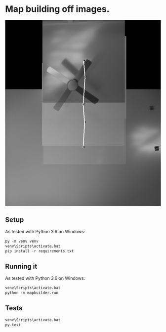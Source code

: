 # Map building off images.

![Combined](combined.png?raw=true "Combined")

## Setup

As tested with Python 3.6 on Windows:

    py -m venv venv
    venv\Scripts\activate.bat
    pip install -r requirements.txt

## Running it

As tested with Python 3.6 on Windows:

    venv\Scripts\activate.bat
    python -m mapbuilder.run

## Tests

    venv\Scripts\activate.bat
    py.test

